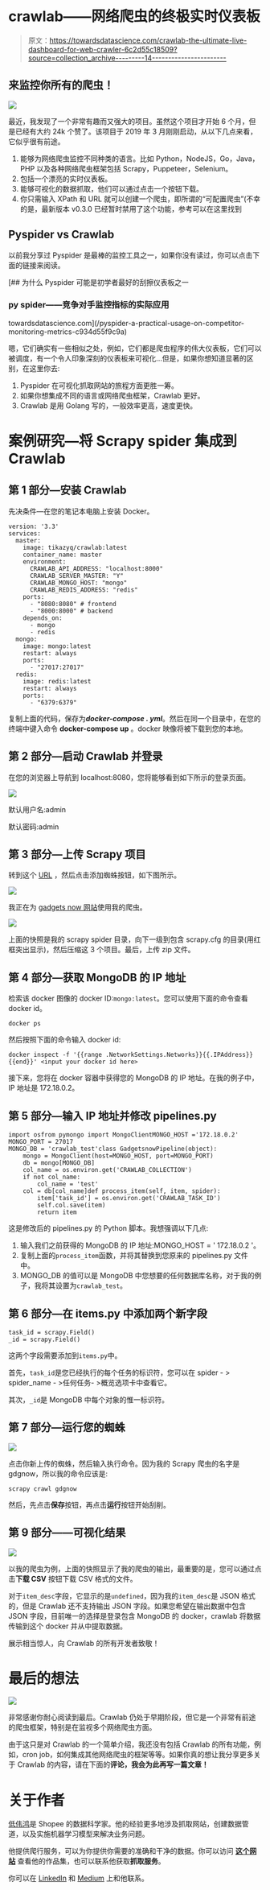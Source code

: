 # crawlab——网络爬虫的终极实时仪表板

> 原文：<https://towardsdatascience.com/crawlab-the-ultimate-live-dashboard-for-web-crawler-6c2d55c18509?source=collection_archive---------14----------------------->

## 来监控你所有的爬虫！

![](img/ff23e0b2aefb938c9e2931d847a4ee56.png)

最近，我发现了一个非常有趣而又强大的项目。虽然这个项目才开始 6 个月，但是已经有大约 24k 个赞了。该项目于 2019 年 3 月刚刚启动，从以下几点来看，它似乎很有前途。

1.  能够为网络爬虫监控不同种类的语言。比如 Python，NodeJS，Go，Java，PHP 以及各种网络爬虫框架包括 Scrapy，Puppeteer，Selenium。
2.  包括一个漂亮的实时仪表板。
3.  能够可视化的数据抓取，他们可以通过点击一个按钮下载。
4.  你只需输入 XPath 和 URL 就可以创建一个爬虫，即所谓的“可配置爬虫”(不幸的是，最新版本 v0.3.0 已经暂时禁用了这个功能，参考可以在这里找到

## Pyspider vs Crawlab

以前我分享过 Pyspider 是最棒的监控工具之一，如果你没有读过，你可以点击下面的链接来阅读。

[](/pyspider-a-practical-usage-on-competitor-monitoring-metrics-c934d55f9c9a) [## 为什么 Pyspider 可能是初学者最好的刮擦仪表板之一

### py spider——竞争对手监控指标的实际应用

towardsdatascience.com](/pyspider-a-practical-usage-on-competitor-monitoring-metrics-c934d55f9c9a) 

嗯，它们确实有一些相似之处，例如，它们都是爬虫程序的伟大仪表板，它们可以被调度，有一个令人印象深刻的仪表板来可视化…但是，如果你想知道显著的区别，在这里你去:

1.  Pyspider 在可视化抓取网站的旅程方面更胜一筹。
2.  如果你想集成不同的语言或网络爬虫框架，Crawlab 更好。
3.  Crawlab 是用 Golang 写的，一般效率更高，速度更快。

# 案例研究—将 Scrapy spider 集成到 Crawlab

## 第 1 部分—安装 Crawlab

先决条件—在您的笔记本电脑上安装 Docker。

```
version: '3.3'
services:
  master: 
    image: tikazyq/crawlab:latest
    container_name: master
    environment:
      CRAWLAB_API_ADDRESS: "localhost:8000"
      CRAWLAB_SERVER_MASTER: "Y"
      CRAWLAB_MONGO_HOST: "mongo"
      CRAWLAB_REDIS_ADDRESS: "redis"
    ports:    
      - "8080:8080" # frontend
      - "8000:8000" # backend
    depends_on:
      - mongo
      - redis
  mongo:
    image: mongo:latest
    restart: always
    ports:
      - "27017:27017"
  redis:
    image: redis:latest
    restart: always
    ports:
      - "6379:6379"
```

复制上面的代码，保存为***docker-compose . yml***。然后在同一个目录中，在您的终端中键入命令 **docker-compose up** 。docker 映像将被下载到您的本地。

## 第 2 部分—启动 Crawlab 并登录

在您的浏览器上导航到 localhost:8080，您将能够看到如下所示的登录页面。

![](img/ede2f34b33f7d40dd20df86480db7398.png)

默认用户名:admin

默认密码:admin

## 第 3 部分—上传 Scrapy 项目

转到这个 [URL](http://localhost:8080/#/spiders) ，然后点击添加蜘蛛按钮，如下图所示。

![](img/b46f5036861332e6ca0ad49923b21a6b.png)

我正在为 [gadgets now 网站](https://www.gadgetsnow.com/)使用我的爬虫。

![](img/858257b301d346a3fd5a94607329c47d.png)

上面的快照是我的 scrapy spider 目录，向下一级到包含 scrapy.cfg 的目录(用红框突出显示)，然后压缩这 3 个项目。最后，上传 zip 文件。

## 第 4 部分—获取 MongoDB 的 IP 地址

检索该 docker 图像的 docker ID:`mongo:latest`。您可以使用下面的命令查看 docker id。

```
docker ps
```

然后按照下面的命令输入 docker id:

```
docker inspect -f '{{range .NetworkSettings.Networks}}{{.IPAddress}}{{end}}' <input your docker id here>
```

接下来，您将在 docker 容器中获得您的 MongoDB 的 IP 地址。在我的例子中，IP 地址是 172.18.0.2。

## 第 5 部分—输入 IP 地址并修改 pipelines.py

```
import osfrom pymongo import MongoClientMONGO_HOST ='172.18.0.2'
MONGO_PORT = 27017 
MONGO_DB = 'crawlab_test'class GadgetsnowPipeline(object):
    mongo = MongoClient(host=MONGO_HOST, port=MONGO_PORT)
    db = mongo[MONGO_DB]
    col_name = os.environ.get('CRAWLAB_COLLECTION') 
    if not col_name:
        col_name = 'test'
    col = db[col_name]def process_item(self, item, spider):
        item['task_id'] = os.environ.get('CRAWLAB_TASK_ID')
        self.col.save(item)
        return item
```

这是修改后的 pipelines.py 的 Python 脚本。我想强调以下几点:

1.  输入我们之前获得的 MongoDB 的 IP 地址:MONGO_HOST = ' 172.18.0.2 '。
2.  复制上面的`process_item`函数，并将其替换到您原来的 pipelines.py 文件中。
3.  MONGO_DB 的值可以是 MongoDB 中您想要的任何数据库名称，对于我的例子，我将其设置为`crawlab_test`。

## 第 6 部分—在 items.py 中添加两个新字段

```
task_id = scrapy.Field()
_id = scrapy.Field()
```

这两个字段需要添加到`items.py`中。

首先，`task_id`是您已经执行的每个任务的标识符，您可以在 spider - > spider_name - >任何任务- >概览选项卡中查看它。

其次，`_id`是 MongoDB 中每个对象的惟一标识符。

## 第 7 部分—运行您的蜘蛛

![](img/62d0d6de0de7fd89a82cf441c006cdb9.png)

点击你新上传的蜘蛛，然后输入执行命令。因为我的 Scrapy 爬虫的名字是 gdgnow，所以我的命令应该是:

```
scrapy crawl gdgnow
```

然后，先点击**保存**按钮，再点击**运行**按钮开始刮削。

## 第 9 部分——可视化结果

![](img/7480ace50a5110ff293411443811aeff.png)

以我的爬虫为例，上面的快照显示了我的爬虫的输出，最重要的是，您可以通过点击**下载 CSV** 按钮下载 CSV 格式的文件。

对于`item_desc`字段，它显示的是`undefined`，因为我的`item_desc`是 JSON 格式的，但是 Crawlab 还不支持输出 JSON 字段。如果您希望在输出数据中包含 JSON 字段，目前唯一的选择是登录包含 MongoDB 的 docker，crawlab 将数据传输到这个 docker 并从中提取数据。

展示相当惊人，向 Crawlab 的所有开发者致敬！

# 最后的想法

![](img/b76ab02b2090d06b88db8739884a6d99.png)

非常感谢你耐心阅读到最后。Crawlab 仍处于早期阶段，但它是一个非常有前途的爬虫框架，特别是在监视多个网络爬虫方面。

由于这只是对 Crawlab 的一个简单介绍，我还没有包括 Crawlab 的所有功能，例如，cron job，如何集成其他网络爬虫的框架等等。如果你真的想让我分享更多关于 Crawlab 的内容，请在下面的**评论，我会为此再写一篇文章！**

# 关于作者

[低伟鸿](https://www.linkedin.com/in/lowweihong/?source=post_page---------------------------)是 Shopee 的数据科学家。他的经验更多地涉及抓取网站，创建数据管道，以及实施机器学习模型来解决业务问题。

他提供爬行服务，可以为你提供你需要的准确和干净的数据。你可以访问 [**这个网站**](https://www.thedataknight.com/) 查看他的作品集，也可以联系他获取**抓取服务**。

你可以在 [LinkedIn](https://www.linkedin.com/in/lowweihong/?source=post_page---------------------------) 和 [Medium](https://medium.com/@lowweihong?source=post_page---------------------------) 上和他联系。